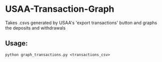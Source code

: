# USAA-Transaction-Graph
Takes .csvs generated by USAA's 'export transactions' button and graphs the deposits and withdrawals

## Usage:
``` python graph_transactions.py <transactions_csv> ```
